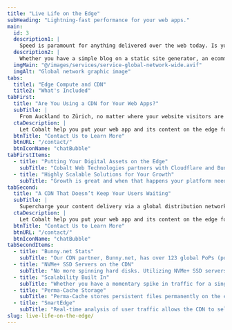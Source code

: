 ```yaml
---
title: "Live Life on the Edge"
subHeading: "Lightning-fast performance for your web apps."
main:
  id: 3
  description1: |
    Speed is paramount for anything delivered over the web today. Is your website stuck in 1996 on a 56K modem? Your end users don't have time to wait on a slow website to load. This could mean lost sales and poor user experience.
  description2: |
    Whether you have a simple blog on a static site generator, an ecommerce store with over 100,000 items, or media-rich site with large images and videos, you need performance and speed built into your web platform.
  imgMain: "@/images/services/service-global-network-wide.avif"
  imgAlt: "Global network graphic image"
tabs:
  title1: "Edge Compute and CDN"
  title2: "What's Included"
tabFirst:
  title: "Are You Using a CDN for Your Web Apps?"
  subTitle: |
    From Auckland to Zürich, no matter where your website visitors are located on the whole planet, they will reach the nearest PoP (point of presence) server. This can significantly speed up the delivery of digital assets and save considerably on bandwidth charges. A CDN can deliver a blazingly fast website experience for your end users. 
  ctaDescription: |
    Let Cobalt help you put your web app and its content on the edge for lightning-fast performance. Get in touch with us today.
  btnTitle: "Contact Us to Learn More"
  btnURL: "/contact/"
  btnIconName: "chatBubble"
tabFirstItems:
  - title: "Putting Your Digital Assets on the Edge"
    subTitle: "Cobalt Web Technologies partners with Cloudflare and Bunny.net CDN to provide the ultimate performance boost to your web apps. Your content is sped up with a next-generation CDN, Edge Storage, and Optimization Services. By placing all of your digital assets from your website such as images, videos, JavaScript files, CSS files, etc. to the CDN edge, they can be served to the end user much quicker. Lower latency means a faster webpage load on their visit and the added benefit of cost savings on bandwidth usage."
  - title: "Highly Scalable Solutions for Your Growth"
    subTitle: "Growth is great and when that happens your platform needs to be able to handle that growth. You don't want a nightmare when your infrastructure buckles under the traffic load and your web app goes down. We have the services to deliver the scaled-up growth requirements of your web app and its users. From the cloud server your app is hosted on to the CDN that is used to deliver the content, we can customize your needs to meet your traffic requirements."
tabSecond:
  title: "A CDN That Doesn’t Keep Your Users Waiting"
  subTitle: |
    Supercharge your content delivery via a global distribution network with unparalleled speed, security, and stability. Deliver exceptional performance. For every request. Every time. 
  ctaDescription: |
    Let Cobalt help you put your web app and its content on the edge for lightning-fast performance. Get in touch with us today.
  btnTitle: "Contact Us to Learn More"
  btnURL: "/contact/"
  btnIconName: "chatBubble"
tabSecondItems:
  - title: "Bunny.net Stats"
    subTitle: "Our CDN partner, Bunny.net, has over 123 global PoPs (points of presence), 150 Tbps+ network capacity, and 24ms average global latency."
  - title: "NVMe+ SSD Servers on the CDN"
    subTitle: "No more spinning hard disks. Utilizing NVMe+ SSD servers that further reduce latency means faster delivery of digital assets."
  - title: "Scalability Built In"
    subTitle: "Whether you have a momentary spike in traffic for a single event or ever increasing work load due to growing numbers, the CDN is capable of scaling and handling any traffic load."
  - title: "Perma-Cache Storage"
    subTitle: "Perma-Cache stores persistent files permanently on the edge so when a user makes a new request on the edge those files are delivered first without having to make redundant requests back to the origin server, saving time and money on bandwidth charges."
  - title: "SmartEdge"
    subTitle: "Real-time analysis of user traffic allows the CDN to select the most optimal PoP to deliver assets. This maximizes performance and further reduces latency."
slug: live-life-on-the-edge/
---
```

